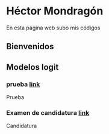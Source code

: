 # Héctor Mondragón
En esta página web subo mis códigos

## Bienvenidos

## Modelos logit

### prueba [link](prueba)

Prueba 

### Examen de candidatura [link](candidatura/Codigo20230619.html)

Candidatura

